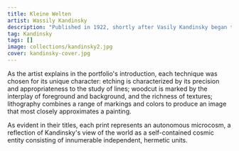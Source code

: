```yaml
---
title: Kleine Welten
artist: Wassily Kandinsky
description: "Published in 1922, shortly after Vasily Kandinsky began teaching at the Bauhaus."
tag: Kandinsky
tags: []
image: collections/kandinsky2.jpg
cover: kandinsky-cover.jpg
---
```


As the artist explains in the portfolio's introduction, each technique was chosen for its unique character: etching is characterized by its precision and appropriateness to the study of lines; woodcut is marked by the interplay of foreground and background, and the richness of textures; lithography combines a range of markings and colors to produce an image that most closely approximates a painting. 

As evident in their titles, each print represents an autonomous microcosm, a reflection of Kandinsky's view of the world as a self-contained cosmic entity consisting of innumerable independent, hermetic units.